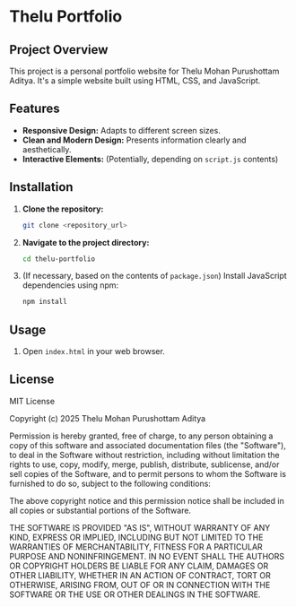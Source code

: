 # Thelu Portfolio

## Project Overview

This project is a personal portfolio website for Thelu Mohan Purushottam Aditya.  It's a simple website built using HTML, CSS, and JavaScript.

## Features

*   **Responsive Design:** Adapts to different screen sizes.
*   **Clean and Modern Design:** Presents information clearly and aesthetically.
*   **Interactive Elements:** (Potentially, depending on `script.js` contents)


## Installation

1.  **Clone the repository:**

    ```bash
    git clone <repository_url>
    ```

2.  **Navigate to the project directory:**

    ```bash
    cd thelu-portfolio
    ```

3.  (If necessary, based on the contents of `package.json`) Install JavaScript dependencies using npm:

    ```bash
    npm install
    ```

## Usage

1.  Open `index.html` in your web browser.


## License

MIT License

Copyright (c) 2025 Thelu Mohan Purushottam Aditya

Permission is hereby granted, free of charge, to any person obtaining a copy
of this software and associated documentation files (the "Software"), to deal
in the Software without restriction, including without limitation the rights
to use, copy, modify, merge, publish, distribute, sublicense, and/or sell
copies of the Software, and to permit persons to whom the Software is
furnished to do so, subject to the following conditions:

The above copyright notice and this permission notice shall be included in all
copies or substantial portions of the Software.

THE SOFTWARE IS PROVIDED "AS IS", WITHOUT WARRANTY OF ANY KIND, EXPRESS OR
IMPLIED, INCLUDING BUT NOT LIMITED TO THE WARRANTIES OF MERCHANTABILITY,
FITNESS FOR A PARTICULAR PURPOSE AND NONINFRINGEMENT. IN NO EVENT SHALL THE
AUTHORS OR COPYRIGHT HOLDERS BE LIABLE FOR ANY CLAIM, DAMAGES OR OTHER
LIABILITY, WHETHER IN AN ACTION OF CONTRACT, TORT OR OTHERWISE, ARISING FROM,
OUT OF OR IN CONNECTION WITH THE SOFTWARE OR THE USE OR OTHER DEALINGS IN THE
SOFTWARE.
